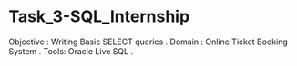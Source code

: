 # Task_3-SQL_Internship
Objective : Writing Basic SELECT queries .
Domain : Online Ticket Booking System .
Tools: Oracle Live SQL .
